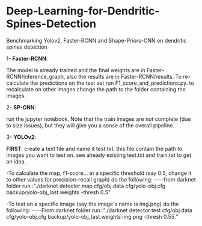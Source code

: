 # Deep-Learning-for-Dendritic-Spines-Detection
Benchmarking Yolov2, Faster-RCNN and Shape-Priors-CNN on dendritic spines detection

1- **Faster-RCNN**:

The model is already trained and the final weights are in Faster-RCNN/inference_graph, also the results are in Faster-RCNN/results.
To re-calculate the predictions on the test set run F1_score_and_predictions.py. to recalculate on other images change the path to the folder 
containing the images.

2- **SP-CNN**: 

run the jupyter notebook. Note that the train images are not complete (due to size issues), but they will give you a sense of the overall pipeline.

3- **YOLOv2**:

**FIRST**: create a text file and name it test.txt. this file contain the path to images you want to test on. see already existing test.txt and train.txt to get an idea.

-To calculate the map, f1-score... at a specific threshold (say 0.5, change it to other values for precision-recall graph) do the following:
----from darknet folder run :"./darknet detector map cfg/obj.data cfg/yolo-obj.cfg backup/yolo-obj_last.weights -thresh 0.5"

-To test on a specific image (say the image's name is img.png) do the following:
----From darknet folder run: "./darknet detector test cfg/obj.data cfg/yolo-obj.cfg backup/yolo-obj_last.weights img.png -thresh 0.55 "  
